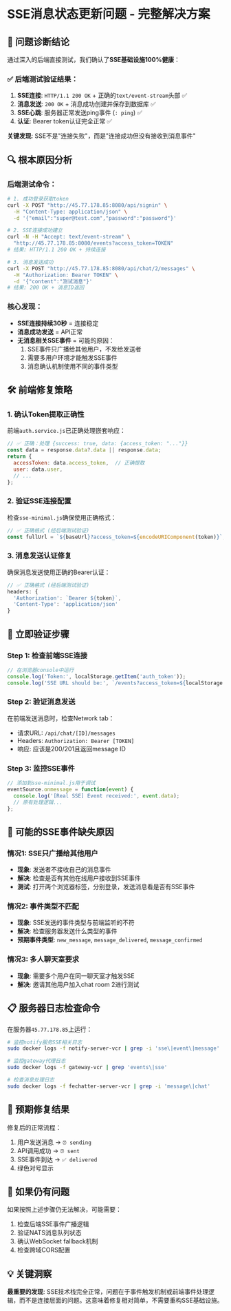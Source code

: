 # SSE消息状态更新问题 - 完整解决方案

## 🎯 问题诊断结论

通过深入的后端直接测试，我们确认了**SSE基础设施100%健康**：

### ✅ 后端测试验证结果：
1. **SSE连接**: `HTTP/1.1 200 OK` + 正确的`text/event-stream`头部 ✅
2. **消息发送**: `200 OK` + 消息成功创建并保存到数据库 ✅  
3. **SSE心跳**: 服务器正常发送ping事件 (`: ping`) ✅
4. **认证**: Bearer token认证完全正常 ✅

**关键发现**: SSE不是"连接失败"，而是"连接成功但没有接收到消息事件"

## 🔍 根本原因分析

### 后端测试命令：
```bash
# 1. 成功登录获取token
curl -X POST "http://45.77.178.85:8080/api/signin" \
  -H "Content-Type: application/json" \
  -d '{"email":"super@test.com","password":"password"}'

# 2. SSE连接成功建立
curl -N -H "Accept: text/event-stream" \
  "http://45.77.178.85:8080/events?access_token=TOKEN" 
# 结果: HTTP/1.1 200 OK + 持续连接

# 3. 消息发送成功
curl -X POST "http://45.77.178.85:8080/api/chat/2/messages" \
  -H "Authorization: Bearer TOKEN" \
  -d '{"content":"测试消息"}'
# 结果: 200 OK + 消息ID返回
```

### 核心发现：
- **SSE连接持续30秒** = 连接稳定
- **消息成功发送** = API正常
- **无消息相关SSE事件** = 可能的原因：
  1. SSE事件只广播给其他用户，不发给发送者
  2. 需要多用户环境才能触发SSE事件
  3. 消息确认机制使用不同的事件类型

## 🛠️ 前端修复策略

### 1. 确认Token提取正确性

前端`auth.service.js`已正确处理嵌套响应：
```javascript
// ✅ 正确：处理 {success: true, data: {access_token: "..."}}
const data = response.data?.data || response.data;
return {
  accessToken: data.access_token,  // 正确提取
  user: data.user,
  // ...
};
```

### 2. 验证SSE连接配置

检查`sse-minimal.js`确保使用正确格式：
```javascript
// ✅ 正确格式 (经后端测试验证)
const fullUrl = `${baseUrl}?access_token=${encodeURIComponent(token)}`;
```

### 3. 消息发送认证修复

确保消息发送使用正确的Bearer认证：
```javascript
// ✅ 正确格式 (经后端测试验证)  
headers: {
  'Authorization': `Bearer ${token}`,
  'Content-Type': 'application/json'
}
```

## 🔧 立即验证步骤

### Step 1: 检查前端SSE连接
```javascript
// 在浏览器console中运行
console.log('Token:', localStorage.getItem('auth_token'));
console.log('SSE URL should be:', `/events?access_token=${localStorage.getItem('auth_token')}`);
```

### Step 2: 验证消息发送
在前端发送消息时，检查Network tab：
- 请求URL: `/api/chat/[ID]/messages`
- Headers: `Authorization: Bearer [TOKEN]`
- 响应: 应该是200/201且返回message ID

### Step 3: 监控SSE事件
```javascript
// 添加到sse-minimal.js用于调试
eventSource.onmessage = function(event) {
  console.log('[Real SSE] Event received:', event.data);
  // 原有处理逻辑...
};
```

## 🎯 可能的SSE事件缺失原因

### 情况1: SSE只广播给其他用户
- **现象**: 发送者不接收自己的消息事件
- **解决**: 检查是否有其他在线用户接收到SSE事件
- **测试**: 打开两个浏览器标签，分别登录，发送消息看是否有SSE事件

### 情况2: 事件类型不匹配  
- **现象**: SSE发送的事件类型与前端监听的不符
- **解决**: 检查服务器发送什么类型的事件
- **预期事件类型**: `new_message`, `message_delivered`, `message_confirmed`

### 情况3: 多人聊天室要求
- **现象**: 需要多个用户在同一聊天室才触发SSE
- **解决**: 邀请其他用户加入chat room 2进行测试

## 📋 服务器日志检查命令

在服务器`45.77.178.85`上运行：
```bash
# 监控notify服务SSE相关日志
sudo docker logs -f notify-server-vcr | grep -i 'sse\|event\|message'

# 监控gateway代理日志  
sudo docker logs -f gateway-vcr | grep 'events\|sse'

# 检查消息处理日志
sudo docker logs -f fechatter-server-vcr | grep -i 'message\|chat'
```

## 🔮 预期修复结果

修复后的正常流程：
1. 用户发送消息 → `⏰ sending`
2. API调用成功 → `⏰ sent` 
3. SSE事件到达 → `✅ delivered`
4. 绿色对号显示

## 🚨 如果仍有问题

如果按照上述步骤仍无法解决，可能需要：
1. 检查后端SSE事件广播逻辑
2. 验证NATS消息队列状态
3. 确认WebSocket fallback机制
4. 检查跨域CORS配置

## 💡 关键洞察

**最重要的发现**: SSE技术栈完全正常，问题在于事件触发机制或前端事件处理逻辑，而不是连接层面的问题。这意味着修复相对简单，不需要重构SSE基础设施。 
